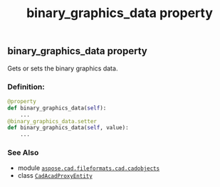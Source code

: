 ﻿---
title: binary_graphics_data property
second_title: Aspose.CAD for Python via .NET API References
description: 
type: docs
weight: 140
url: /python-net/aspose.cad.fileformats.cad.cadobjects/cadacadproxyentity/binary_graphics_data/
is_root: false
---

## binary_graphics_data property


Gets or sets the binary graphics data.
### Definition:
```python
@property
def binary_graphics_data(self):
    ...
@binary_graphics_data.setter
def binary_graphics_data(self, value):
    ...
```

### See Also
* module [`aspose.cad.fileformats.cad.cadobjects`](../../)
* class [`CadAcadProxyEntity`](/cad/python-net/aspose.cad.fileformats.cad.cadobjects/cadacadproxyentity)
